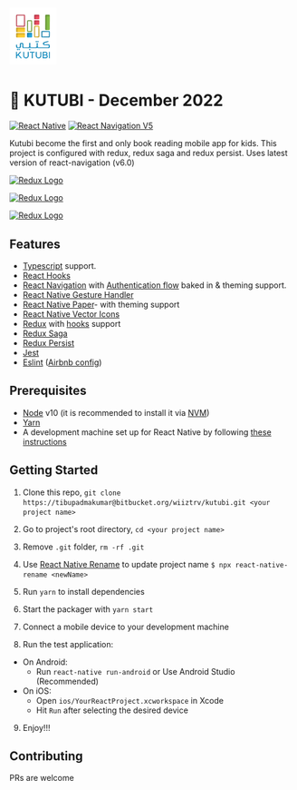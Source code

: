 # <img src='app/assets/logo.png' height='100' alt='Kutubi' aria-label='Kutubi' />
# 🚀 KUTUBI - December 2022

[![React Native](https://img.shields.io/badge/React%20Native-v0.67.3-green.svg)](https://facebook.github.io/react-native/)
[![React Navigation V5](https://img.shields.io/badge/React%20Navigation-v5.9-blue.svg)](https://reactnavigation.org/)

Kutubi become the first and only book reading mobile app for kids. This project is configured with redux, redux saga
and redux persist. Uses latest version of react-navigation (v6.0)

<p float="left">
<a href='http://redux.js.org'><img src='https://camo.githubusercontent.com/f28b5bc7822f1b7bb28a96d8d09e7d79169248fc/687474703a2f2f692e696d6775722e636f6d2f4a65567164514d2e706e67' height='60' alt='Redux Logo' aria-label='redux.js.org' /></a>
 
<a href='https://redux-saga.js.org/'><img src='https://redux-saga.js.org/img/Redux-Saga-Logo-Landscape.png' height='60' alt='Redux Logo' aria-label='redux-saga.js.org/' /></a>

<a href='https://callstack.github.io/react-native-paper/'><img src='https://raw.githubusercontent.com/callstack/react-native-paper/master/docs/assets/images/paper-logo.svg?sanitize=true' height='110' alt='Redux Logo' aria-label='https://callstack.github.io/react-native-paper/' /></a>

</p>

## Features
- [Typescript](https://www.typescriptlang.org/) support.
- [React Hooks](https://reactjs.org/docs/hooks-intro.html)
- [React Navigation](https://reactnavigation.org/) with [Authentication flow](https://reactnavigation.org/docs/auth-flow) baked in & theming support.
- [React Native Gesture Handler](https://github.com/kmagiera/react-native-gesture-handler)
- [React Native Paper](https://callstack.github.io/react-native-paper/)- with theming support 
- [React Native Vector Icons](https://github.com/oblador/react-native-vector-icons)
- [Redux](http://redux.js.org/) with [hooks](https://react-redux.js.org/api/hooks) support
- [Redux Saga](https://redux-saga.js.org/)
- [Redux Persist](https://github.com/rt2zz/redux-persist/)
- [Jest](https://facebook.github.io/jest/)
- [Eslint](http://eslint.org/) ([Airbnb config](https://github.com/airbnb/javascript/tree/master/packages/eslint-config-airbnb))

  
## Prerequisites

- [Node](https://nodejs.org) v10 (it is recommended to install it via [NVM](https://github.com/creationix/nvm))
- [Yarn](https://yarnpkg.com/)
- A development machine set up for React Native by following [these instructions](https://facebook.github.io/react-native/docs/getting-started.html)

## Getting Started

1. Clone this repo, `git clone https://tibupadmakumar@bitbucket.org/wiiztrv/kutubi.git <your project name>`
2. Go to project's root directory, `cd <your project name>`
3. Remove `.git` folder, `rm -rf .git`
4. Use [React Native Rename](https://github.com/junedomingo/react-native-rename) to update project name `$ npx react-native-rename <newName>`
5. Run `yarn` to install dependencies

6. Start the packager with `yarn start`
7. Connect a mobile device to your development machine
8. Run the test application:

- On Android:
  - Run `react-native run-android` or Use Android Studio (Recommended)
- On iOS:
  - Open `ios/YourReactProject.xcworkspace` in Xcode
  - Hit `Run` after selecting the desired device

9. Enjoy!!!

## Contributing

PRs are welcome
